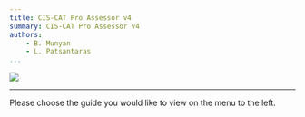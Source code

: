 ```yaml
---
title: CIS-CAT Pro Assessor v4
summary: CIS-CAT Pro Assessor v4
authors:
	- B. Munyan
	- L. Patsantaras
...
```

![](http://i.imgur.com/5yZfZi5.jpg)

----------
Please choose the guide you would like to view on the menu to the left.
 